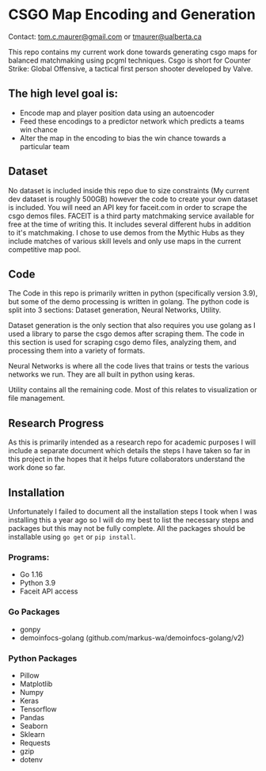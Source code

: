 # CSGO Map Encoding and Generation
Contact: tom.c.maurer@gmail.com or tmaurer@ualberta.ca

This repo contains my current work done towards generating csgo maps for balanced matchmaking using pcgml techniques. Csgo is short for Counter Strike: Global Offensive, a tactical first person shooter developed by Valve.

## The high level goal is:
- Encode map and player position data using an autoencoder
- Feed these encodings to a predictor network which predicts a teams win chance
- Alter the map in the encoding to bias the win chance towards a particular team

## Dataset
No dataset is included inside this repo due to size constraints (My current dev dataset is roughly 500GB) however the code to create your own dataset is included. You will need an API key for faceit.com in order to scrape the csgo demos files. FACEIT is a third party matchmaking service available for free at the time of writing this. It includes several different hubs in addition to it's matchmaking. I chose to use demos from the Mythic Hubs as they include matches of various skill levels and only use maps in the current competitive map pool.

## Code
The Code in this repo is primarily written in python (specifically version 3.9), but some of the demo processing is written in golang. The python code is split into 3 sections: Dataset generation, Neural Networks, Utility. 

Dataset generation is the only section that also requires you use golang as I used a library to parse the csgo demos after scraping them. The code in this section is used for scraping csgo demo files, analyzing them, and processing them into a variety of formats.

Neural Networks is where all the code lives that trains or tests the various networks we run. They are all built in python using keras.

Utility contains all the remaining code. Most of this relates to visualization or file management.

## Research Progress
As this is primarily intended as a research repo for academic purposes I will include a separate document which details the steps I have taken so far in this project in the hopes that it helps future collaborators understand the work done so far.

## Installation
Unfortunately I failed to document all the installation steps I took when I was installing this a year ago so I will do my best to list the necessary steps and packages but this may not be fully complete. All the packages should be installable using ```go get``` or ```pip install```.

### Programs:
- Go 1.16
- Python 3.9
- Faceit API access

### Go Packages
- gonpy
- demoinfocs-golang (github.com/markus-wa/demoinfocs-golang/v2)

### Python Packages
- Pillow
- Matplotlib
- Numpy
- Keras
- Tensorflow
- Pandas
- Seaborn
- Sklearn
- Requests
- gzip
- dotenv

